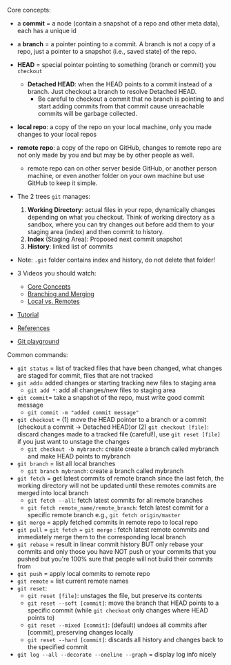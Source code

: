Core concepts:

- a **commit** = a node (contain a snapshot of a repo and other meta data), each has a unique id 
- a **branch** = a pointer pointing to a commit. A branch is not a copy of a repo, just a pointer to a snapshot (i.e., saved state) of the repo. 
- **HEAD** = special pointer pointing to something (branch or commit) you `checkout`
     - **Detached HEAD**: when the HEAD points to a commit instead of a branch. Just checkout a branch to resolve Detached HEAD. 
        - Be careful to checkout a commit that no branch is pointing to and start adding commits from that commit cause unreachable commits will be garbage collected. 
- **local repo**: a copy of the repo on your local machine, only you made changes to your local repos
- **remote repo**: a copy of the repo on GitHub, changes to remote repo are not only made by you and but may be by other people as well.
    - remote repo can on other server beside GitHub, or another person machine, or even another folder on your own machine but use GitHub to keep it simple.
- The 2 trees `git` manages: 
    1. **Working Directory**: actual files in your repo, dynamically changes depending on what you checkout. Think of working directory as a sandbox, where you can try changes out before add them to your staging area (index) and then commit to history.
    2. **Index** (Staging Area): Proposed next commit snapshot 
    3. **History**: linked list of commits 

- Note: `.git` folder contains index and history, do not delete that folder!

- 3 Videos you should watch:
    - [Core Concepts](https://www.youtube.com/watch?v=uR6G2v_WsRA)
    - [Branching and Merging](https://www.youtube.com/watch?v=FyAAIHHClqI)
    - [Local vs. Remotes](https://www.youtube.com/watch?v=Gg4bLk8cGNo)

- [Tutorial](https://git-scm.com/book/en/v2/Getting-Started-About-Version-Control)

- [References](https://git-scm.com/docs)

- [Git playground](http://git-school.github.io/visualizing-git/)

Common commands:

- `git status` = list of tracked files that have been changed, what changes are staged for commit, files that are not tracked
- `git add`= added changes or starting tracking new files to staging area 
    - `git add *`: add all changes/new files to staging area
- `git commit`= take a snapshot of the repo, must write good commit message
    - `git commit -m "added commit message"`
- `git checkout` = (1) move the HEAD pointer to a branch or a commit (checkout a commit -> Detached HEAD)or (2) `git checkout [file]`: discard changes made to a tracked file (careful!), use `git reset [file]` if you just want to unstage the changes 
    - `git checkout -b mybranch`: create create a branch called mybranch and make HEAD points to mybranch
- `git branch` = list all local branches
    - `git branch mybranch`: create a branch called mybranch 
- `git fetch` = get latest commits of remote branch since the last fetch, the working directory will not be updated until these remotes commits are merged into local branch
    - `git fetch --all`: fetch latest commits for all remote branches 
    - `git fetch remote_name/remote_branch`: fetch latest commit for a specific remote branch e.g., `git fetch origin/master` 
- `git merge` = apply fetched commits in remote repo to local repo
- `git pull` = `git fetch` + `git merge` : fetch latest remote commits and immediately merge them to the corresponding local branch
- `git rebase` = result in linear commit history BUT only rebase your commits and only those you have NOT push or your commits that you pushed but you're 100% sure that people will not build their commits from
- `git push` = apply local commits to remote repo
- `git remote` = list current remote names
- `git reset`:
    - `git reset [file]`: unstages the file, but preserve its contents 
    - `git reset --soft [commit]`: move the branch that HEAD points to a specific commit (while `git checkout` only changes where HEAD points to)
    - `git reset --mixed [commit]`: (default) undoes all commits after [commit], preserving changes locally
    - `git reset --hard [commit]`: discards all history and changes back to the specified commit
- `git log --all --decorate --oneline --graph` = display log info nicely

